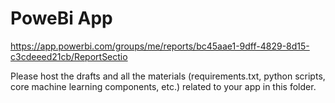 # PoweBi App

https://app.powerbi.com/groups/me/reports/bc45aae1-9dff-4829-8d15-c3cdeeed21cb/ReportSectio



Please host the drafts and all the materials (requirements.txt, python scripts, core machine learning components, etc.) related to your app in this folder.